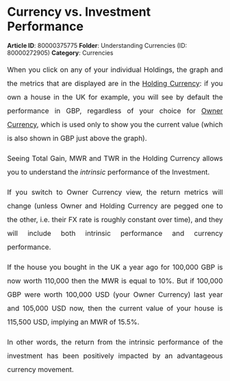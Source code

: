 # Currency vs. Investment Performance

**Article ID**: 80000375775
**Folder**: Understanding Currencies (ID: 80000272905)
**Category**: Currencies

<p style="margin-left: 0in; font-size: 15px; font-family: margin-bottom: 8pt; line-height: 200%; text-align: justify;"><span style="font-size: 16px; line-height: 200%;">When you click on any of your individual Holdings, the graph and the metrics that are displayed are in the <a href="https://support.exirio.com/en/support/solutions/articles/80000369386">Holding Currency</a>: if you own a house in the UK for example, you will see by default the performance in GBP, regardless of your choice for <a href="https://support.exirio.com/en/support/solutions/articles/80000369318">Owner Currency</a>, which is used only to show you the current value (which is also shown in GBP just above the graph). </span></p><p style="margin-left: 0in; font-size: 15px; font-family: margin-bottom: 8pt; line-height: 200%; text-align: justify;"><span style="font-size: 16px;"><span style="line-height: 200%;">Seeing Total Gain, MWR and TWR in the Holding Currency allows you to understand the <em>intrinsic</em> performance of the Investment. </span></span></p><p style="margin-left: 0in; font-size: 15px; font-family: margin-bottom: 8pt; line-height: 200%; text-align: justify;"><span style="font-size: 16px;"><span dir="ltr" style="line-height: 200%;">If you switch to Owner Currency view, the return metrics will change (unless Owner and Holding Currency are pegged one to the other, i.e. their FX rate is roughly constant over time), and they will include both intrinsic performance and currency performance. </span></span></p><p style="margin-left: 0in; font-size: 15px; font-family: margin-bottom: 8pt; line-height: 200%; text-align: justify;"><span style="font-size: 16px;"><span style="line-height: 200%;">If the house you bought in the UK a year ago for 100,000 GBP is now worth 110,000 then the MWR is equal to 10%. But if 100,000 GBP were worth 100,000 USD (your Owner Currency) last year and 105,000 USD now, then the current value of your house is 115,500 USD, implying an MWR of 15.5%. </span></span></p><p style="margin-left: 0in; font-size: 15px; font-family:margin-bottom: 8pt; line-height: 200%; text-align: justify;"><span style="font-size: 16px; line-height: 200%;">In other words, the return from the intrinsic performance of the investment has been positively impacted by an advantageous currency movement. </span></p>